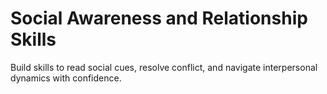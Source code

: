 # Social Awareness and Relationship Skills

Build skills to read social cues, resolve conflict, and navigate interpersonal dynamics with confidence.